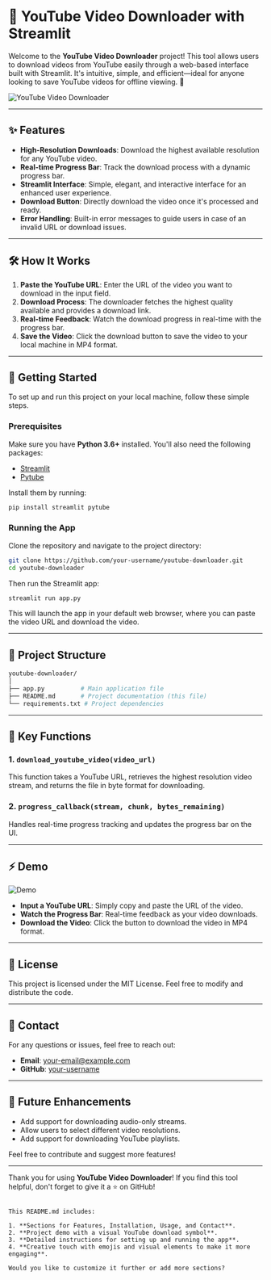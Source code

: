 # 🎥 YouTube Video Downloader with Streamlit

Welcome to the **YouTube Video Downloader** project! This tool allows users to download videos from YouTube easily through a web-based interface built with Streamlit. It's intuitive, simple, and efficient—ideal for anyone looking to save YouTube videos for offline viewing. 🚀

![YouTube Video Downloader](https://upload.wikimedia.org/wikipedia/commons/b/b8/YouTube_Logo_2017.svg)

---

## ✨ Features

- **High-Resolution Downloads**: Download the highest available resolution for any YouTube video.
- **Real-time Progress Bar**: Track the download process with a dynamic progress bar.
- **Streamlit Interface**: Simple, elegant, and interactive interface for an enhanced user experience.
- **Download Button**: Directly download the video once it's processed and ready.
- **Error Handling**: Built-in error messages to guide users in case of an invalid URL or download issues.

---

## 🛠️ How It Works

1. **Paste the YouTube URL**: Enter the URL of the video you want to download in the input field.
2. **Download Process**: The downloader fetches the highest quality available and provides a download link.
3. **Real-time Feedback**: Watch the download progress in real-time with the progress bar.
4. **Save the Video**: Click the download button to save the video to your local machine in MP4 format.

---

## 🚀 Getting Started

To set up and run this project on your local machine, follow these simple steps.

### Prerequisites

Make sure you have **Python 3.6+** installed. You'll also need the following packages:

- [Streamlit](https://streamlit.io)
- [Pytube](https://pytube.io)

Install them by running:

```bash
pip install streamlit pytube
```

### Running the App

Clone the repository and navigate to the project directory:

```bash
git clone https://github.com/your-username/youtube-downloader.git
cd youtube-downloader
```

Then run the Streamlit app:

```bash
streamlit run app.py
```

This will launch the app in your default web browser, where you can paste the video URL and download the video.

---

## 📂 Project Structure

```bash
youtube-downloader/
│
├── app.py          # Main application file
├── README.md       # Project documentation (this file)
└── requirements.txt # Project dependencies
```

---

## 🎯 Key Functions

### 1. `download_youtube_video(video_url)`
This function takes a YouTube URL, retrieves the highest resolution video stream, and returns the file in byte format for downloading.

### 2. `progress_callback(stream, chunk, bytes_remaining)`
Handles real-time progress tracking and updates the progress bar on the UI.

---

## ⚡ Demo

![Demo](https://upload.wikimedia.org/wikipedia/commons/thumb/4/49/YouTube_down_arrow.png/320px-YouTube_down_arrow.png)

- **Input a YouTube URL**: Simply copy and paste the URL of the video.
- **Watch the Progress Bar**: Real-time feedback as your video downloads.
- **Download the Video**: Click the button to download the video in MP4 format.

---

## 📄 License

This project is licensed under the MIT License. Feel free to modify and distribute the code.

---

## 📧 Contact

For any questions or issues, feel free to reach out:

- **Email**: your-email@example.com
- **GitHub**: [your-username](https://github.com/your-username)

---

## 🌟 Future Enhancements

- Add support for downloading audio-only streams.
- Allow users to select different video resolutions.
- Add support for downloading YouTube playlists.

Feel free to contribute and suggest more features!

---

Thank you for using **YouTube Video Downloader**! If you find this tool helpful, don't forget to give it a ⭐ on GitHub!
```

This README.md includes:

1. **Sections for Features, Installation, Usage, and Contact**.
2. **Project demo with a visual YouTube download symbol**.
3. **Detailed instructions for setting up and running the app**.
4. **Creative touch with emojis and visual elements to make it more engaging**.

Would you like to customize it further or add more sections?
